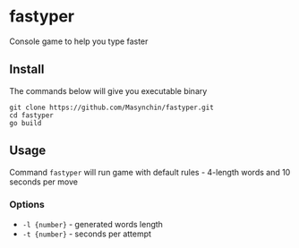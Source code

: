 # fastyper
Console game to help you type faster

## Install

The commands below will give you executable binary
```
git clone https://github.com/Masynchin/fastyper.git
cd fastyper
go build
```

## Usage

Command `fastyper` will run game with default rules - 4-length words and 10 seconds per move

### Options

- `-l {number}` - generated words length
- `-t {number}` - seconds per attempt
